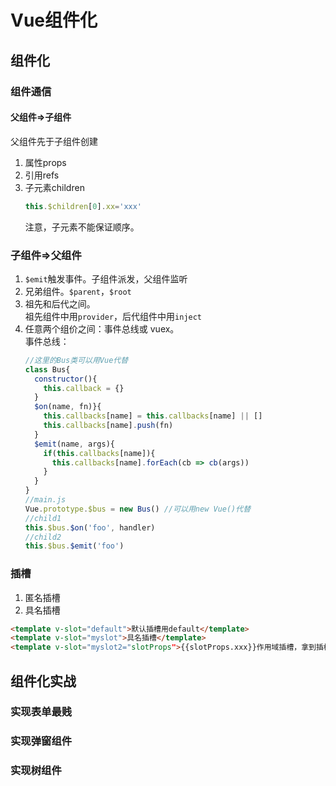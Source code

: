 # Vue组件化
## 组件化
### 组件通信
#### 父组件=>子组件
父组件先于子组件创建
1. 属性props
2. 引用refs
3. 子元素children
    ```js
    this.$children[0].xx='xxx'
    ```
    注意，子元素不能保证顺序。
### 子组件=>父组件
1. `$emit`触发事件。子组件派发，父组件监听
2. 兄弟组件。`$parent`，`$root`
3. 祖先和后代之间。  
   祖先组件中用`provider`，后代组件中用`inject`
4. 任意两个组价之间：事件总线或 vuex。  
   事件总线：
   ```js
   //这里的Bus类可以用Vue代替
   class Bus{
     constructor(){
       this.callback = {}
     }
     $on(name, fn)}{
       this.callbacks[name] = this.callbacks[name] || []
       this.callbacks[name].push(fn)
     }
     $emit(name, args){
       if(this.callbacks[name]){
         this.callbacks[name].forEach(cb => cb(args))
       }
     }
   }
   //main.js
   Vue.prototype.$bus = new Bus() //可以用new Vue()代替
   //child1
   this.$bus.$on('foo', handler)
   //child2
   this.$bus.$emit('foo')
   ```
### 插槽
1. 匿名插槽
2. 具名插槽
```html
<template v-slot="default">默认插槽用default</template>
<template v-slot="myslot">具名插槽</template>
<template v-slot="myslot2="slotProps">{{slotProps.xxx}}作用域插槽，拿到插槽上的props</template>
```
## 组件化实战
### 实现表单最贱
### 实现弹窗组件
### 实现树组件